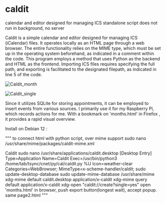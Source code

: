 # caldit
calendar and editor designed for managing ICS standalone script does not run in background, no server


Caldit is a simple calendar and editor designed for managing ICS (iCalendar) files. It operates locally as an HTML page through a web browser. 
The entire functionality relies on the MIME type, which must be set up in the operating system beforehand, as indicated in a comment within the code. 
This program employs a method that uses Python as the backend and HTML as the frontend. 
Importing ICS files requires specifying the full path, and exporting is facilitated to the designated filepath, as indicated in line 5 of the code.

![Caldit_month](https://github.com/hubthathigh/caldit/assets/96214532/d198d810-269d-4a20-88af-74830abd2617)

![Caldit_single](https://github.com/hubthathigh/caldit/assets/96214532/98c4fabb-d9d5-406c-a32c-28191c8e1553)


Since it utilizes SQLite for storing appointments, it can be employed to insert events from various sources.
I primarily use it for my Raspberry Pi, which records actions for me. With a bookmark on 'months.html' in Firefox , it provides a rapid visual overview.

Install on Debian 12 :

"""
to connect html with python script, over mime support
sudo nano /usr/share/mime/packages/caldit-mime.xml
<?xml version="1.0" encoding="UTF-8"?>
<mime-info xmlns="http://www.freedesktop.org/standards/shared-mime-info">
    <mime-type type="application/x-caldit">
        <comment>Caldit</comment>
        <glob pattern="caldit://*"/>
    </mime-type>
</mime-info>
sudo nano /usr/share/applications/caldit.desktop
[Desktop Entry]
Type=Application
Name=Caldit
Exec=/usr/bin/python3 /home/tab/tsync/cnet/py/cal/caldit.py %U
Icon=weather-clear
Categories=WebBrowser;
MimeType=x-scheme-handler/caldit;
sudo update-desktop-database
sudo update-mime-database /usr/share/mime
xdg-mime default caldit.desktop application/x-caldit
xdg-mime query default application/x-caldit
xdg-open "caldit://create?single=yes"
open 'months.html' in browser, push export button(longest wait), accept popup. same page2.html
"""





